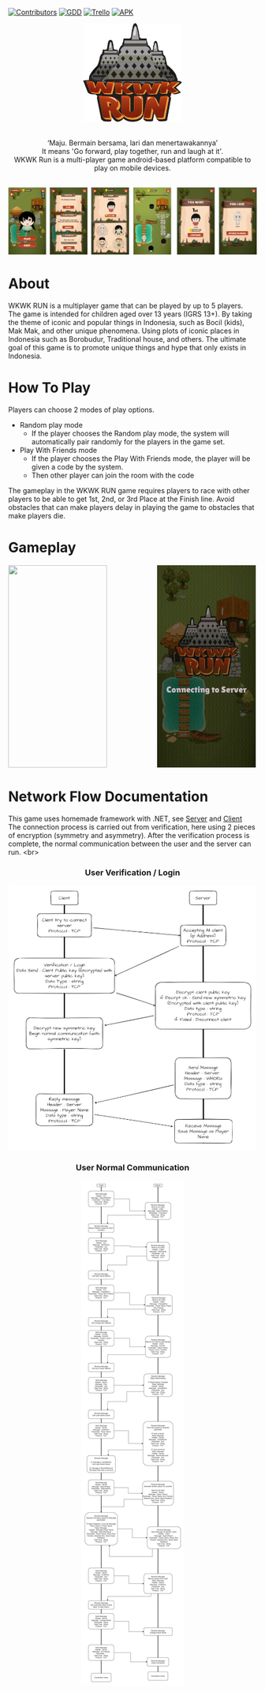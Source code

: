 [![Contributors](https://img.shields.io/github/contributors/Wkwk-Run/Wkwk-Run-The-Game)](https://github.com/Wkwk-Run/Wkwk-Run-The-Game/graphs/contributors)
[![GDD](https://img.shields.io/badge/Document-Game%20Design%20Document-red)](https://docs.google.com/document/d/1j6ov218TL7z7kKG_mCwD1cUjjYhOghIIkOSAiI2kOkA/edit?usp=sharing{/google_docs})
[![Trello](https://img.shields.io/badge/Project-Trello-blue)](https://trello.com/b/R9qKY1gA/wpg-5)
[![APK](https://img.shields.io/badge/App-Games%20App-yellow)](https://drive.google.com/file/d/1dX4-MT9y54RNCcFSRGecrvQWxRMmx4VJ/view?usp=sharing)

<!-- PROJECT LOGO -->
<div align="center">
    <img src="https://github.com/Wkwk-Run/Wkwk-Run-The-Game/blob/main/Images/logo.png"
 alt="Logo" width="200" height="200">
</div>
<br/>

<p align="center">
‘Maju. Bermain bersama, lari dan menertawakannya’ <br/>
It means 'Go forward, play together, run and laugh at it'. <br/>
WKWK Run is a multi-player game android-based platform compatible to play on mobile devices.
    </p>
<br/>

<img src=https://github.com/Wkwk-Run/Wkwk-Run-The-Game/blob/main/Images/All%20conto.png>

# About
WKWK RUN is a multiplayer game that can be played by up to 5 players. The game is intended for children aged over 13 years (IGRS 13+). By taking the theme of iconic and popular things in Indonesia, such as Bocil (kids), Mak Mak, and other unique phenomena. Using plots of iconic places in Indonesia such as Borobudur, Traditional house, and others. The ultimate goal of this game is to promote unique things and hype that only exists in Indonesia.

# How To Play
Players can choose 2 modes of play options. 
- Random play mode
    - If the player chooses the Random play mode, the system will automatically pair randomly for the players in the game set. 
- Play With Friends mode
    - If the player chooses the Play With Friends mode, the player will be given a code by the system.
    - Then other player can join the room with the code 
<p>
The gameplay in the WKWK RUN game requires players to race with other players to be able to get 1st, 2nd, or 3rd Place at the Finish line. Avoid obstacles that can make players delay in playing the game to obstacles that make players die.
</p>

# Gameplay
<p>
<img src="https://github.com/Wkwk-Run/Wkwk-Run-The-Game/blob/main/Images/20211223_165901.gif" width="200" height="410">
    &nbsp;&nbsp;&nbsp;&nbsp;&nbsp;&nbsp;&nbsp;&nbsp;&nbsp;&nbsp;&nbsp;&nbsp;&nbsp;&nbsp;&nbsp;&nbsp;&nbsp;&nbsp;&nbsp;&nbsp;&nbsp;&nbsp;&nbsp;&nbsp;
<img src="https://github.com/Wkwk-Run/Wkwk-Run-The-Game/blob/main/Images/20211223_170648.gif" width="200" height="410">

# Network Flow Documentation
This game uses homemade framework with .NET, see [Server](https://github.com/Wkwk-Run/Wkwk-Run-The-Game/tree/main/Wkwk-Server) and [Client](https://github.com/Wkwk-Run/Wkwk-Run-The-Game/blob/main/WkWk-Run_Unity-Project/Assets/Script/General/Client.cs)<br/>
The connection process is carried out from verification, here using 2 pieces of encryption (symmetry and asymmetry). After the verification process is complete, the normal communication between the user and the server can run.
<br\>
<h3 align="center">
    User Verification / Login
    </h3>
<div align="center">
<img src=https://github.com/Wkwk-Run/Wkwk-Run-The-Game/blob/main/Images/Verification_Login.jpg>
    </div>

<h3 align="center">
    User Normal Communication
    </h3>
<div align="center">
<img src=https://github.com/Wkwk-Run/Wkwk-Run-The-Game/blob/main/Images/Normal%20Communication.jpg>
    </div>
